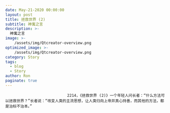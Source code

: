 ```yaml
---
date: May-21-2020 00:00:00
layout: post
title: 拯救世界 (2)
subtitle: 神寓之言
description: >-
  神寓之言
image: >-
    /assets/img/Qtcreator-overview.png
optimized_image: >-
    /assets/img/Qtcreator-overview.png
category: Story
tags:
  - blog
  - Story
author: Ron
paginate: true
---
```


							　　2214，《拯救世界 (2)》一个年轻人问长者：“什么方法可以拯救世界？”长者说：“改变人类的主流思想，让人类归向上帝并真心持善，而其他的方法，都是治标不治本。”
							
							
						
